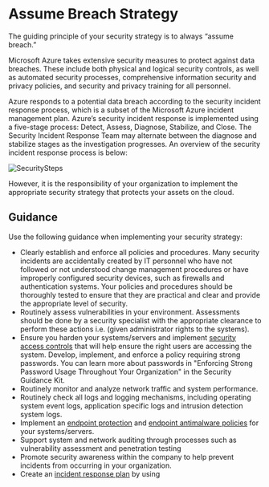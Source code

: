 # Assume Breach Strategy

The guiding principle of your security strategy is to always “assume breach.” 

Microsoft Azure takes extensive security measures to protect against data breaches. These include both physical and logical security controls, as well as automated security processes, comprehensive information security and privacy policies, and security and privacy training for all personnel.


Azure responds to a potential data breach according to the security incident response process, which is a subset of the Microsoft Azure incident management plan. Azure’s security incident response is implemented using a five-stage process: Detect, Assess, Diagnose, Stabilize, and Close. The Security Incident Response Team may alternate between the diagnose and stabilize stages as the investigation progresses. An overview of the security incident response process is below:


![SecuritySteps](https://github.com/alvarovitta/Azure-Security/blob/master/images/SecuritySteps.PNG)

However, it is the responsibility of your organization to implement the appropriate security strategy that protects your assets on the cloud.

## Guidance

Use the following guidance when implementing your security strategy:

- Clearly establish and enforce all policies and procedures. Many security incidents are accidentally created by IT personnel who have not followed or not understood change management procedures or have improperly configured security devices, such as firewalls and authentication systems. Your policies and procedures should be thoroughly tested to ensure that they are practical and clear and provide the appropriate level of security.
- Routinely assess vulnerabilities in your environment. Assessments should be done by a security specialist with the appropriate clearance to perform these actions i.e. (given administrator rights to the systems).
- Ensure you harden your systems/servers and implement [security access controls](https://docs.microsoft.com/en-us/azure/security/azure-security-identity-management-best-practices) that will help ensure the right users are accessing the system.
Develop, implement, and enforce a policy requiring strong passwords. You can learn more about passwords in "Enforcing Strong Password Usage Throughout Your Organization" in the Security Guidance Kit.
- Routinely monitor and analyze network traffic and system performance.
- Routinely check all logs and logging mechanisms, including operating system event logs, application specific logs and intrusion detection system logs. 
- Implement an [endpoint protection](https://docs.microsoft.com/en-us/sccm/protect/deploy-use/endpoint-protection) and [endpoint antimalware policies](https://docs.microsoft.com/en-us/sccm/protect/deploy-use/endpoint-antimalware-policies) for your systems/servers. 
- Support system and network auditing through processes such as vulnerability assessment and penetration testing
- Promote security awareness within the company to help prevent incidents from occurring in your organization.
- Create an [incident response plan](https://docs.microsoft.com/en-us/azure/security-center/security-center-incident-response) by using 
